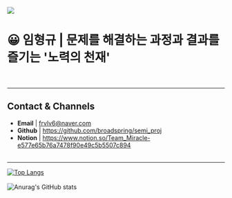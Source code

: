 <img src="https://imgs.jobkorea.co.kr/img1/user_photo/photo/2022/4/27/JK_GG_ULZCxM22042721321242.jpg"> <br>

# 😀 임형규 | 문제를 해결하는 과정과 결과를 즐기는 '노력의 천재' <br> <br>

---
## Contact & Channels
- **Email** | frvlv6@naver.com
- **Github** | https://github.com/broadspring/semi_proj
- **Notion** | https://www.notion.so/Team_Miracle-e577e65b76a7478f90e49c5b5507c894 <br> <br>
---

[![Top Langs](https://github-readme-stats.vercel.app/api/top-langs/?username=broadspring&langs_count=6&layout=compact&theme=dark)](https://github.com/broadspring/broadspring) <br><br>
![Anurag's GitHub stats](https://github-readme-stats.vercel.app/api?username=broadspring&theme=dark&show_icons=true)
